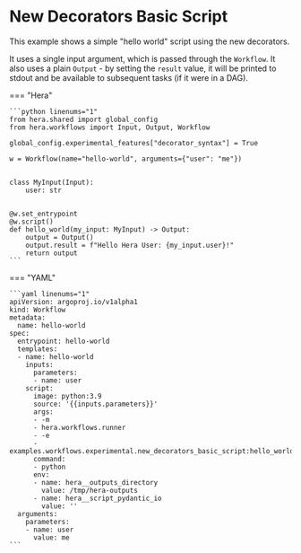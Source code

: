 # New Decorators Basic Script



This example shows a simple "hello world" script using the new decorators.

It uses a single input argument, which is passed through the `Workflow`. It also
uses a plain `Output` - by setting the `result` value, it will be printed to stdout
and be available to subsequent tasks (if it were in a DAG).


=== "Hera"

    ```python linenums="1"
    from hera.shared import global_config
    from hera.workflows import Input, Output, Workflow

    global_config.experimental_features["decorator_syntax"] = True

    w = Workflow(name="hello-world", arguments={"user": "me"})


    class MyInput(Input):
        user: str


    @w.set_entrypoint
    @w.script()
    def hello_world(my_input: MyInput) -> Output:
        output = Output()
        output.result = f"Hello Hera User: {my_input.user}!"
        return output
    ```

=== "YAML"

    ```yaml linenums="1"
    apiVersion: argoproj.io/v1alpha1
    kind: Workflow
    metadata:
      name: hello-world
    spec:
      entrypoint: hello-world
      templates:
      - name: hello-world
        inputs:
          parameters:
          - name: user
        script:
          image: python:3.9
          source: '{{inputs.parameters}}'
          args:
          - -m
          - hera.workflows.runner
          - -e
          - examples.workflows.experimental.new_decorators_basic_script:hello_world
          command:
          - python
          env:
          - name: hera__outputs_directory
            value: /tmp/hera-outputs
          - name: hera__script_pydantic_io
            value: ''
      arguments:
        parameters:
        - name: user
          value: me
    ```

